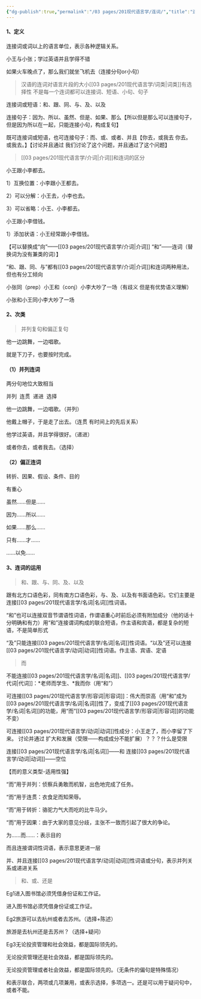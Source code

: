 ```yaml
---
{"dg-publish":true,"permalink":"/03 pages/201现代语言学/连词/","title":"连词","tags":["语言学"],"created":"2024-11-30T21:04:42.270+08:00","updated":"2025-03-02T15:11:03.050+08:00"}
---
```


#### 1、定义

连接词或词以上的语言单位，表示各种逻辑关系。

小王与小张；学过英语并且学得不错

如果火车晚点了，那么我们就坐飞机去（连接分句or小句）

> 汉语的连词对语言片段的大小[[03 pages/201现代语言学/词类\|词类]]有选择性 不是每一个连词都可以连接词、短语、小句、句子

连接词或短语：和、跟、同、与、及、以及

连接句子：因为、所以、虽然、但是、如果、那么【所以但是那么可以连接句子，但是因为所以在一起，只能连接小句，构成复句】

既可连接词或短语，也可连接句子：而、或、或者、并且【你去，或我去 你去。或我去。】【讨论并且通过 我们讨论了这个问题，并且通过了这个问题】

> [[03 pages/201现代语言学/介词\|介词]]和连词的区分

小王跟小李都去。

1）互换位置：小李跟小王都去。

2）可以分解：小王去，小李也去。

3）可以省略：小王、小李都去。

小王跟小李借钱。

1）添加状语：小王经常跟小李借钱。

【可以替换成“向”——[[03 pages/201现代语言学/介词\|介词]] “和”——连词（替换词为没有兼类的词）】

“和、跟、同、与”都有[[03 pages/201现代语言学/介词\|介词]]和连词两种用法，但也有分工倾向

小张同（prep）小王和（conj）小李大吵了一场（有歧义 但是有优势语义理解）

小张和小王同小李大吵了一场

#### 2、次类

> 并列复句和偏正复句

他一边跳舞，一边唱歌。

就是下刀子，也要按时完成。

#### （1）并列连词

两分句地位大致相当

并列  连贯  递进  选择

他一边跳舞，一边唱歌。（并列）

他戴上帽子，于是走了出去。（连贯 有时间上的先后关系）

他学过英语，并且学得很好。（递进）

或者你去，或者我去。（选择）

#### （2）偏正连词

转折、因果、假设、条件、目的

有重心

虽然……但是……

因为……所以……

如果……那么……

只有……才……

……以免……

#### 3、连词的运用

> 和、跟、与、同、及、以及

跟有北方口语色彩，同有南方口语色彩，与、及、以及有书面语色彩。它们主要是连接[[03 pages/201现代语言学/名词\|名词]]性词语。

“和”也可以连接双音节谓语性词语，作谓语重心时前后必须有附加成分（他的话十分明确和有力）用“和”连接谓词构成的联合短语，作主语和宾语，都是复杂的短语，不是简单形式

“及”只能连接[[03 pages/201现代语言学/名词\|名词]]性词语。“以及”还可以连接[[03 pages/201现代语言学/动词\|动词]]性词语。作主语、宾语、定语

> 而

不能连接[[03 pages/201现代语言学/名词\|名词]]、[[03 pages/201现代语言学/代词\|代词]]：*老师而学生、*我而你（用“和”）

可连接[[03 pages/201现代语言学/形容词\|形容词]]：伟大而崇高（用“和”成为[[03 pages/201现代语言学/名词\|名词]]性了，变成了[[03 pages/201现代语言学/名词\|名词]]的功能，用“而”[[03 pages/201现代语言学/形容词\|形容词]]的功能不变）

可连接[[03 pages/201现代语言学/动词\|动词]]性成分：小王走了，而小李留了下来。 讨论并通过 扩大和发展（受限——构成成分不能扩展）？？？什么是受限

连接[[03 pages/201现代语言学/名词\|名词]]——和 连接[[03 pages/201现代语言学/动词\|动词]]——空位

【而的意义类型-适用性强】

“而”用于并列：侦察兵勇敢而机智，出色地完成了任务。

“而”用于连贯：衣食足而知荣辱。

“而”用于转折：骆驼力气大而吃的比牛马少。

“而”用于因果：由于大家的意见分歧，主张不一致而引起了很大的争论。

为……而……：表示目的

而且连接谓词性词语，表示意思更进一层

并、并且连接[[03 pages/201现代语言学/动词\|动词]]性词语或分句，表示并列关系或递进关系

> 和、或、还是

Eg1进入图书馆必须凭借身份证和工作证。

进入图书馆必须凭借身份证或工作证。

Eg2旅游可以去杭州或者去苏州。（选择+陈述）

旅游是去杭州还是去苏州？（选择+疑问）

Eg3无论投资管理和社会效益，都是国际领先的。

无论投资管理还是社会效益，都是国际领先的。

无论投资管理或者社会效益，都是国际领先的。（无条件的偏句是特殊情况）

和表示联合，两项或几项兼用，或表示选择，多项选一。还是可以用于疑问句中，或者不能。